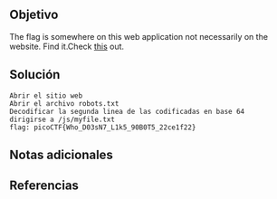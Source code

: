 
## Objetivo

The flag is somewhere on this web application not necessarily on the website. Find it.Check [this](http://saturn.picoctf.net:63195/) out.
## Solución

```
Abrir el sitio web 
Abrir el archivo robots.txt
Decodificar la segunda linea de las codificadas en base 64
dirigirse a /js/myfile.txt
flag: picoCTF{Who_D03sN7_L1k5_90B0T5_22ce1f22}
```
## Notas adicionales

## Referencias